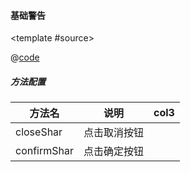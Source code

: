 #### 基础警告

<common-code-format>

  <template #source>
    <PC-ndSharing-ndSharing> </PC-ndSharing-ndSharing>
  </template>

  @[code](../.vuepress/components/PC/ndSharing/ndSharing.vue)

</common-code-format>

##### 方法配置

| 方法名                      | 说明          | col3         |
| --------------------------- | ------------- | ------------ |
| closeShar     | 点击取消按钮   |      |
| confirmShar    | 点击确定按钮       |      |

